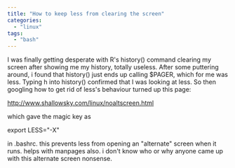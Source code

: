 ```yaml
---
title: "How to keep less from clearing the screen"
categories: 
  - "linux"
tags: 
  - "bash"
---
```


I was finally getting desperate with R's history() command clearing my screen after showing me my history, totally useless. After some puttering around, i found that history() just ends up calling $PAGER, which for me was less. Typing h into history() confirmed that I was looking at less. So then googling how to get rid of less's behaviour turned up this page:

http://www.shallowsky.com/linux/noaltscreen.html

which gave the magic key as

export LESS="-X"

in .bashrc. this prevents less from opening an "alternate" screen when it runs. helps with manpages also. i don't know who or why anyone came up with this alternate screen nonsense.

